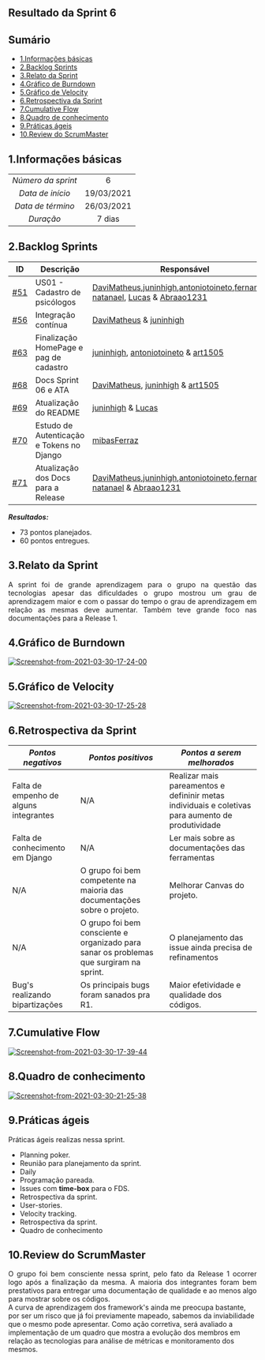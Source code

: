 ## Resultado da Sprint 6

## Sumário


- [1.Informações básicas](#1informações-básicas)
- [2.Backlog Sprints](#2backlog-sprints)
- [3.Relato da Sprint](#3relato-da-sprint)
- [4.Gráfico de Burndown](#4gráfico-de-burndown)
- [5.Gráfico de Velocity](#5gráfico-de-velocity)
- [6.Retrospectiva da Sprint](#6retrospectiva-da-sprint)
- [7.Cumulative Flow](#7cumulative-flow)
- [8.Quadro de conhecimento](#8quadro-de-conhecimento)
- [9.Práticas ágeis](#9práticas-ágeis)
- [10.Review do ScrumMaster](#10review-do-scrummaster)


## 1.Informações básicas

| | |
|:--:|:--:|
|*Número da sprint*|6|
|*Data de início*|19/03/2021|
|*Data de término*|26/03/2021| 
|*Duração*|7 dias|



## 2.Backlog Sprints

|ID | Descrição | Responsável| Status |
|---|--------------------|--------------|------------- |
|[#51](https://github.com/fga-eps-mds/2020.2-CheeryUP/issues/51) |US01 - Cadastro de psicólogos  | [DaviMatheus](https://github.com/DaviMatheus),[juninhigh](https://github.com/juninhigh),[antoniotoineto](https://github.com/antoniotoineto),[fernandes-natanael](https://github.com/fernandes-natanael), [Lucas](https://github.com/mibasFerraz) & [Abraao1231](https://github.com/Abraao1231) | Parcialmente concluída |
|[#56](https://github.com/fga-eps-mds/2020.2-CheeryUP/issues/56) | Integração contínua | [DaviMatheus](https://github.com/DaviMatheus)  & [juninhigh](https://github.com/juninhigh) | Parcialmente concluída | 
|[#63](https://github.com/fga-eps-mds/2020.2-CheeryUP/issues/63) | Finalização HomePage e pag de cadastro | [juninhigh](https://github.com/juninhigh), [antoniotoineto](https://github.com/antoniotoineto) & [art1505](https://github.com/art1505) | Concluída | 
|[#68](https://github.com/fga-eps-mds/2020.2-CheeryUP/issues/64) | Docs Sprint 06 e ATA  | [DaviMatheus](https://github.com/DaviMatheus), [juninhigh](https://github.com/juninhigh) & [art1505](https://github.com/art1505) | Concluída | 
|[#69](https://github.com/fga-eps-mds/2020.2-CheeryUP/issues/69) | Atualização do README |  [juninhigh](https://github.com/juninhigh) & [Lucas](https://github.com/mibasFerraz)| Concluída | 
|[#70](https://github.com/fga-eps-mds/2020.2-CheeryUP/issues/70) | Estudo de Autenticação e Tokens no Django | [mibasFerraz](https://github.com/mibasFerraz)| Concluída |
|[#71](https://github.com/fga-eps-mds/2020.2-CheeryUP/issues/71) |Atualização dos Docs para a Release | [DaviMatheus](https://github.com/DaviMatheus),[juninhigh](https://github.com/juninhigh),[antoniotoineto](https://github.com/antoniotoineto),[fernandes-natanael](https://github.com/fernandes-natanael) & [Abraao1231](https://github.com/Abraao1231) | Concluída |

***Resultados:***
* 73 pontos planejados.
* 60 pontos entregues.


## 3.Relato da Sprint 
    
<div style="text-align: justify"> 
  A sprint foi de grande aprendizagem para o grupo na questão das tecnologias apesar das dificuldades o grupo mostrou um grau de aprendizagem maior e com o passar do tempo o grau de aprendizagem em relação as mesmas deve aumentar. Também teve grande foco nas documentações para a Release 1.
</div>

## 4.Gráfico de Burndown
<div style="text-align: justify">
    <a href="https://ibb.co/THFd6x1"><img src="https://i.ibb.co/rZ1NYR3/Screenshot-from-2021-03-30-17-24-00.png" alt="Screenshot-from-2021-03-30-17-24-00" border="0"></a>
</div>  

## 5.Gráfico de Velocity
<a href="https://ibb.co/nfxgwn6"><img src="https://i.ibb.co/6bjny1r/Screenshot-from-2021-03-30-17-25-28.png" alt="Screenshot-from-2021-03-30-17-25-28" border="0"></a>

## 6.Retrospectiva da Sprint
|***Pontos negativos*** | ***Pontos positivos*** | ***Pontos a serem melhorados***| 
|--------------|----------------|--------------|
|Falta de empenho de alguns integrantes |N/A| Realizar mais pareamentos e defininir metas individuais e coletivas para aumento de produtividade 
|Falta de conhecimento em Django | N/A | Ler mais sobre as documentações das ferramentas 
| N/A | O grupo foi bem competente na maioria das documentações sobre o projeto. | Melhorar Canvas do projeto.|
| N/A | O grupo foi bem consciente e organizado para sanar os problemas que surgiram na sprint. |   O planejamento das issue ainda precisa de refinamentos
| Bug's realizando bipartizações | Os principais bugs foram sanados pra R1. | Maior efetividade e qualidade dos códigos.|



## 7.Cumulative Flow
<a href="https://ibb.co/dMZgYW6"><img src="https://i.ibb.co/1Qc6WvK/Screenshot-from-2021-03-30-17-39-44.png" alt="Screenshot-from-2021-03-30-17-39-44" border="0"></a>

## 8.Quadro de conhecimento
<a href="https://ibb.co/PTvTb4G"><img src="https://i.ibb.co/Jxwxb2j/Screenshot-from-2021-03-30-21-25-38.png" alt="Screenshot-from-2021-03-30-21-25-38" border="0"></a>

## 9.Práticas ágeis
<div style="text-align: justify">
  Práticas ágeis realizas nessa sprint.  

  - Planning poker.  
  - Reunião para planejamento da sprint.
  - Daily
  - Programação pareada.
  - Issues com **time-box** para o FDS.
  - Retrospectiva da sprint.
  - User-stories.
  - Velocity tracking.
  - Retrospectiva da sprint.
  - Quadro de conhecimento

</div>



## 10.Review do ScrumMaster
<div style="text-align: justify">
    O grupo foi bem consciente nessa sprint, pelo fato da Release 1 ocorrer logo após a finalização da mesma. A maioria dos integrantes foram bem prestativos para entregar uma documentação de qualidade e ao menos algo para mostrar sobre os códigos.
</div>
<div sytles="text-align: justify">
    A curva de aprendizagem dos framework's ainda me preocupa bastante, por ser um risco que já foi previamente mapeado, sabemos da inviabilidade que o mesmo pode apresentar. Como ação corretiva, será avaliado a implementação de um quadro que mostra a evolução dos membros em relação as tecnologias para análise de métricas e monitoramento dos mesmos.
</div>
